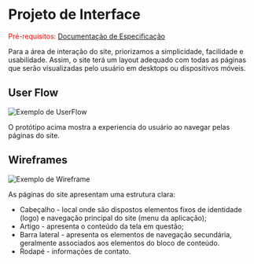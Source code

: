 
# Projeto de Interface

<span style="color:red">Pré-requisitos: <a href="2-Especificação do Projeto.md"> Documentação de Especificação</a></span>

Para a área de interação do site, priorizamos a simplicidade, facilidade e usabilidade. Assim, o site terá um layout adequado com todas as páginas que serão visualizadas pelo usuário em desktops ou dispositivos móveis.

## User Flow

![Exemplo de UserFlow](https://cdn.dribbble.com/users/1286672/screenshots/6442079/userflowsdrib.gif)

O protótipo acima mostra a experiencia do usuário ao navegar pelas páginas do site. 



## Wireframes

![Exemplo de Wireframe](https://miro.medium.com/max/300/1*p7Ja4R0-B-8DPQZxAHTwLQ.png)

  As páginas  do site apresentam uma estrutura clara:
-	Cabeçalho - local onde são dispostos elementos fixos de identidade (logo) e navegação principal do site (menu da aplicação);
-	Artigo - apresenta o conteúdo da tela em questão;
-	Barra lateral - apresenta os elementos de navegação secundária, geralmente associados aos elementos do bloco de conteúdo.
-	Rodapé - informações de contato.
